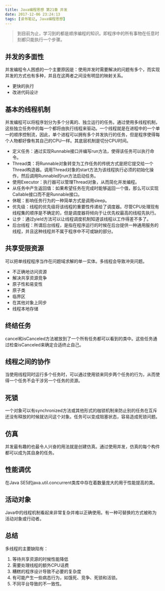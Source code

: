 ```yaml
---
title: Java编程思想 第21章 并发
date: 2017-12-06 23:24:13
tags: [读书笔记, Java编程思想]
---
```

> 到目前为止，学习到的都是顺序编程的知识。即程序中的所有事物在任意时刻都只能执行一个步骤。

<!--more-->

## 并发的多面性

并发编程令人困惑的一个主要原因是：使用并发时需要解决的问题有多个，而实现并发的方式也有多种，并且在这两者之间没有明显的映射关系。

- 更快的执行
- 改进代码设计

## 基本的线程机制

并发编程可以将程序划分为多个分离的、独立运行的任务。通过使用多线程机制，这些独立任务中的每一个都将由执行线程来驱动。一个线程就是在进程中的一个单一的顺序控制流，因此，单个进程可以拥有多个并发执行的任务，但是程序使得每个人物都好像有其自己的CPU一样。其底层机制是切分CPU时间。

- 定义任务：通过实现Runnable接口并编写run方法，使得该任务可以执行命令。
- Thread类：将Runnable对象转变为工作任务的传统方式是把它提交给一个Thread构造器。调用Thread对象的start方法为该线程执行必须的初始化操作，然后调用Runnable的run方法启动任务。
- 使用Executor：执行器可以管理Thread对象，从而简化并发编程。
- 从任务中产生返回值：如果希望任务在完成时能够返回一个值，那么可以实现Callable接口而不是Runnable接口。
- 休眠：影响任务行为的一种简单方式是调用sleep。
- 优先级：线程的优先级将该线程的重要性传递给了调度器。尽管CPU处理现有线程集的顺序是不确定的，但是调度器将倾向于让优先权最高的线程先执行。
- 让步：通过yield方法可以让线程调度机制知道该线程以工作得差不多了。
- 后台线程：所谓后台线程，是指在程序运行的时候在后台提供一种通用服务的线程，并且这种线程并不属于程序中不可或缺的部分。

## 共享受限资源

可以把单线程程序当作在问题域求解的单一实体。多线程会导致冲突问题。

- 不正确地访问资源
- 解决共享资源竞争
- 原子性和易变性
- 原子类
- 临界区
- 在其他对象上同步
- 线程本地存储

## 终结任务

cancel和isCanceled方法被放到了一个所有任务都可以看到的类中。这些任务通过检查isCanceled来确定合适终止自己。

## 线程之间的协作

当使用线程同时运行多个任务时，可以通过使用锁来同步两个任务的行为，从而使得一个任务不会干涉另一个任务的资源。

## 死锁

一个对象可以有synchronized方法或其他形式的枷锁机制来防止别的任务在互斥还没有释放的时候就访问这个对象。任务可以变成阻塞状态，容易造成死锁问题。

## 仿真

并发最有趣的也最令人兴奋的用法就是创建仿真。通过使用并发，仿真的每个构件都可以成为其自身的任务。

## 性能调优

在Java SE5的java.util.concurrent类库中存在着数量庞大的用于性能提高的类。

## 活动对象

Java中的线程机制看起来非常复杂并难以正确使用。有一种可替换的方式被称为活动对象或行动者。

## 总结

多线程的主要缺陷有：

1. 等待共享资源的时候性能降低
2. 需要处理线程的额外CPU话费
3. 糟糕的程序设计导致不必要的复杂度
4. 有可能产生一些病态行为，如饿死、竞争、死锁和活锁。
5. 不同平台导致的不一致性。
